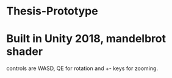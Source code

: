# Thesis-Prototype

# Built in Unity 2018, mandelbrot shader
controls are WASD, QE for rotation and +- keys for zooming. 

